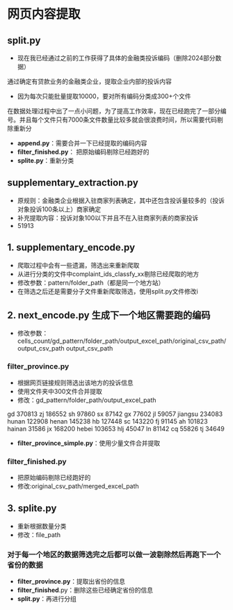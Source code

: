 # 网页内容提取
## split.py
* 现在我已经通过之前的工作获得了具体的金融类投诉编码（删除2024部分数据）
<!-- 这是一个备注 -->
通过确定有贷款业务的金融类企业，提取企业内部的投诉内容
* 因为每次只能批量提取10000，要对所有编码分类成300+个文件

<!-- 这是一个备注 -->
在数据处理过程中出了一点小问题，为了提高工作效率，现在已经跑完了一部分编号。并且每个文件只有7000条文件数量比较多就会很浪费时间，所以需要代码剔除重新分
* **append.py**：需要合并一下已经提取的编码内容
* **filter_finished.py**： 把原始编码剔除已经跑好的
* **splite.py**：重新分类
<!-- 这是一个备注 -->

## supplementary_extraction.py
* 原规则：金融类企业根据入驻商家列表确定，其中还包含投诉量较多的（投诉对象投诉100条以上）商家确定
* 补充提取内容：投诉对象100以下并且不在入驻商家列表的商家投诉
* 51913

## 1. supplementary_encode.py
* 爬取过程中会有一些遗漏，筛选出来重新爬取
* 从进行分类的文件中complaint_ids_classfy_xx剔除已经爬取的地方
* 修改参数：pattern/folder_path（都是同一个地方站）
* 在筛选之后还是需要分子文件重新爬取筛选，使用split.py文件修改i

## 2. next_encode.py 生成下一个地区需要跑的编码 
* 修改参数：cells_count/gd_pattern/folder_path/output_excel_path/original_csv_path/output_csv_path 
 output_csv_path
### filter_province.py
* 根据网页链接规则筛选出该地方的投诉信息
* 使用文件夹中300文件合并提取
* 修改：gd_pattern/folder_path/output_excel_path
<!-- 这是一个备注 -->
gd 370813
zj 186552
sh 97860
sx 87142
gx 77602
jl 59057
jiangsu 234083
hunan 122908
henan 145238
hb    127448
sc    143220
fj    91145
ah    101823
hainan 31586
jx    168200
hebei 103653
hlj   45047
ln    81142
cq    55826
tj    34649
* **filter_province_simple.py**：使用少量文件合并提取

### filter_finished.py
* 把原始编码剔除已经跑好的
* 修改:original_csv_path/merged_excel_path

## 3. splite.py
* 重新根据数量分类
* 修改：file_path

<!-- 这是一个备注 -->
### 对于每一个地区的数据筛选完之后都可以做一波剔除然后再跑下一个省份的数据
* **filter_province.py**：提取出省份的信息
* **filter_finished**.py：删除这些已经确定省份的信息
* **split.py**：再进行分组

